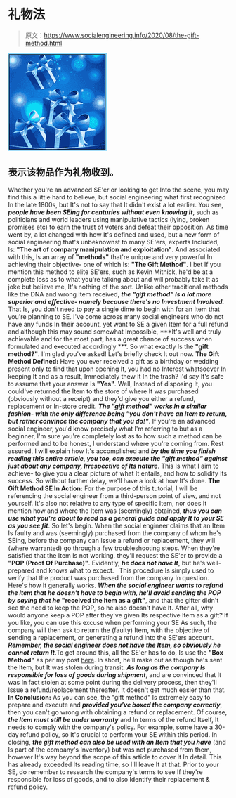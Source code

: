# 礼物法

> 原文：<https://www.socialengineering.info/2020/08/the-gift-method.html>

[![](img/a599374660255c249a6773dea5193246.png)](https://1.bp.blogspot.com/-QX3z3r27BFs/Xn8ZTF_rInI/AAAAAAAAjXo/hZuIsD4j8UIYWI6oZrGJK75y9Ey-BbI1QCLcBGAsYHQ/s1600/The%2BGift%2BMethod.%2Bwww.socialengineers.net.jpg)

## **表示该物品作为礼物收到。**

Whether you're an advanced SE'er or looking to get Into the scene, you may find this a little hard to believe, but social engineering what first recognized In the late 1800s, but It's not to say that It didn't exist a lot earlier. You see, ***people have been SEing for centuries without even knowing It***, such as politicians and world leaders using manipulative tactics (lying, broken promises etc) to earn the trust of voters and defeat their opposition.
  As time went by, a lot changed with how It's defined and used, but a new form of social engineering that's unbeknownst to many SE'ers, experts Included, Is: **"The art of company manipulation and exploitation"**. And associated with this, Is an array of **"methods"** that're unique and very powerful In achieving their objective- one of which Is: **"The Gift Method"**.
  I bet If you mention this method to elite SE'ers, such as Kevin Mitnick, he'd be at a complete loss as to what you're talking about and will probably take It as joke but believe me, It's nothing of the sort. Unlike other traditional methods like the DNA and wrong Item received, ***the "gift method" Is a lot more superior and effective- namely because there's no Investment Involved.*** That Is, you don't need to pay a single dime to begin with for an Item that you're planning to SE.
  I've come across many social engineers who do not have any funds In their account, yet want to SE a given Item for a full refund and although this may sound somewhat Impossible, ***It's well and truly achievable and for the most part, has a great chance of success when formulated and executed accordingly ***. So what exactly Is the **"gift method?"**. I'm glad you've asked! Let's briefly check It out now.
  **The Gift Method Defined:**
  Have you ever received a gift as a birthday or wedding present only to find that upon opening It, you had no Interest whatsoever In keeping It and as a result, Immediately thew It In the trash? I'd say It's safe to assume that your answer Is **"Yes"**. Well, Instead of disposing It, you could've returned the Item to the store of where It was purchased (obviously without a receipt) and they'd give you either a refund, replacement or In-store credit. ***The "gift method" works In a similar fashion- with the only difference being "you don't have an Item to return, but rather convince the company that you do!"***.
  If you're an advanced social engineer, you'd know precisely what I'm referring to but as a beginner, I'm sure you're completely lost as to how such a method can be performed and to be honest, I understand where you're coming from. Rest assured, I will explain how It's accomplished and ***by the time you finish reading this entire article, you too, can execute the "gift method" against just about any company, Irrespective of Its nature***. This Is what I aim to achieve- to give you a clear picture of what It entails, and how to solidify Its success. So without further delay, we'll have a look at how It's done.
  **The Gift Method SE In Action:**
  For the purpose of this tutorial, I will be referencing the social engineer from a third-person point of view, and not yourself. It's also not relative to any type of specific Item, nor does It mention how and where the Item was (seemingly) obtained, ***thus you can use what you're about to read as a general guide*** ***and apply It to your SE as you see fit***. So let's begin.
  When the social engineer claims that an Item Is faulty and was (seemingly) purchased from the company of whom he's SEing, before the company can Issue a refund or replacement, they will (where warranted) go through a few troubleshooting steps. When they're satisfied that the Item Is not working, they'll request the SE'er to provide a **"POP (Proof Of Purchase)"**. Evidently, ***he does not have It***, but he's well-prepared and knows what to expect.  
  This procedure Is simply used to verify that the product was purchased from the company In question. Here's how It generally works. ***When the social engineer wants to refund the Item that he doesn't have to begin with, he'll avoid sending the POP by saying that he*** **"received the Item as a gift"**, and that the gifter didn't see the need to keep the POP, so he also doesn't have It. After all, why would anyone keep a POP after they've given Its respective Item as a gift? If you like, you can use this excuse when performing your SE
 As such, the company will then ask to return the (faulty) Item, with the objective of sending a replacement, or generating a refund Into the SE'ers account. ***Remember, the social engineer does not have the Item, so obviously he cannot return It***.To get around this, all the SE'er has to do, Is use the **"Box Method"** as per my post [here](https://www.socialengineers.net/2020/03/test_88.html). In short, he'll make out as though he's sent the Item, but It was stolen during transit. ***As long as the company Is responsible for loss of goods during shipment***, and are convinced that It was In fact stolen at some point during the delivery process, then they'll Issue a refund/replacement thereafter. It doesn't get much easier than that.
  **In Conclusion:**
  As you can see, the "gift method" Is extremely easy to prepare and execute and ***provided you've boxed the company correctly***, then you can't go wrong with obtaining a refund or replacement. Of course, ***the Item must still be under warranty*** and In terms of the refund Itself, It needs to comply with the company's policy. For example, some have a 30-day refund policy, so It's crucial to perform your SE within this period.
  In closing, ***the gift method can also be used with an Item that you have*** (and Is part of the company's Inventory) but was not purchased from them, however It's way beyond the scope of this article to cover It In detail. This has already exceeded Its reading time, so I'll leave It at that. Prior to your SE, do remember to research the company's terms to see If they're responsible for loss of goods, and to also Identify their replacement & refund policy.